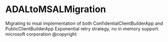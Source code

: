 # ADALtoMSALMigration
Migrating to msal implementation of both ConfidentialClientBuilderApp and PublicClientBuilderApp
Exponential retry strategy, no in memory support.
microsoft corporation @copyright
